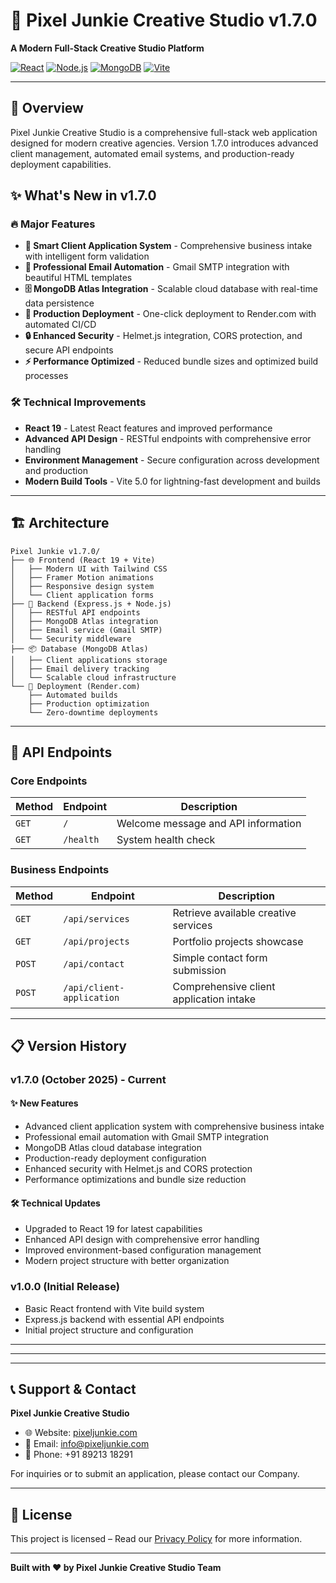 # 🚀 Pixel Junkie Creative Studio v1.7.0

**A Modern Full-Stack Creative Studio Platform**

[![React](https://img.shields.io/badge/React-19.0.0-blue.svg)](https://reactjs.org/)
[![Node.js](https://img.shields.io/badge/Node.js-16+-green.svg)](https://nodejs.org/)
[![MongoDB](https://img.shields.io/badge/MongoDB-Atlas-47A248.svg)](https://mongodb.com/)
[![Vite](https://img.shields.io/badge/Vite-5.0-646CFF.svg)](https://vitejs.dev/)

---

## 🎯 Overview

Pixel Junkie Creative Studio is a comprehensive full-stack web application designed for modern creative agencies. Version 1.7.0 introduces advanced client management, automated email systems, and production-ready deployment capabilities.

## ✨ What's New in v1.7.0

### 🔥 Major Features
- **🔔 Smart Client Application System** - Comprehensive business intake with intelligent form validation
- **📧 Professional Email Automation** - Gmail SMTP integration with beautiful HTML templates
- **🗄️ MongoDB Atlas Integration** - Scalable cloud database with real-time data persistence
- **🚀 Production Deployment** - One-click deployment to Render.com with automated CI/CD
- **🔒 Enhanced Security** - Helmet.js integration, CORS protection, and secure API endpoints
- **⚡ Performance Optimized** - Reduced bundle sizes and optimized build processes

### 🛠️ Technical Improvements
- **React 19** - Latest React features and improved performance
- **Advanced API Design** - RESTful endpoints with comprehensive error handling
- **Environment Management** - Secure configuration across development and production
- **Modern Build Tools** - Vite 5.0 for lightning-fast development and builds

---

## 🏗️ Architecture

```
Pixel Junkie v1.7.0/
├── 🌐 Frontend (React 19 + Vite)
│   ├── Modern UI with Tailwind CSS
│   ├── Framer Motion animations
│   ├── Responsive design system
│   └── Client application forms
├── 🔧 Backend (Express.js + Node.js)
│   ├── RESTful API endpoints
│   ├── MongoDB Atlas integration
│   ├── Email service (Gmail SMTP)
│   └── Security middleware
├── 📦 Database (MongoDB Atlas)
│   ├── Client applications storage
│   ├── Email delivery tracking
│   └── Scalable cloud infrastructure
└── 🚀 Deployment (Render.com)
    ├── Automated builds
    ├── Production optimization
    └── Zero-downtime deployments
```

---

## 📡 API Endpoints

### Core Endpoints
| Method | Endpoint | Description |
|--------|----------|-------------|
| `GET` | `/` | Welcome message and API information |
| `GET` | `/health` | System health check |

### Business Endpoints
| Method | Endpoint | Description |
|--------|----------|-------------|
| `GET` | `/api/services` | Retrieve available creative services |
| `GET` | `/api/projects` | Portfolio projects showcase |
| `POST` | `/api/contact` | Simple contact form submission |
| `POST` | `/api/client-application` | Comprehensive client application intake |

---

## 📋 Version History

### v1.7.0 (October 2025) - Current
#### ✨ New Features
- Advanced client application system with comprehensive business intake
- Professional email automation with Gmail SMTP integration
- MongoDB Atlas cloud database integration
- Production-ready deployment configuration
- Enhanced security with Helmet.js and CORS protection
- Performance optimizations and bundle size reduction

#### 🛠️ Technical Updates
- Upgraded to React 19 for latest capabilities
- Enhanced API design with comprehensive error handling
- Improved environment-based configuration management
- Modern project structure with better organization

### v1.0.0 (Initial Release)
- Basic React frontend with Vite build system
- Express.js backend with essential API endpoints
- Initial project structure and configuration

---
---
---

## 📞 Support & Contact

**Pixel Junkie Creative Studio**
- 🌐 Website: [pixeljunkie.com](https://pixeljunkiestudio.in/)
- 📧 Email: info@pixeljunkie.com
- 📱 Phone: +91 89213 18291

For inquiries or to submit an application, please contact our Company.

---

## 📄 License

This project is licensed – Read our [Privacy Policy](https://pixeljunkiestudio.in/privacy) for more information.

---

**Built with ❤️ by Pixel Junkie Creative Studio Team**
